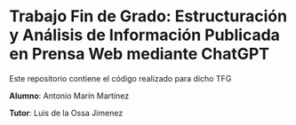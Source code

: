 # Trabajo Fin de Grado: Estructuración y Análisis de Información Publicada en Prensa Web mediante ChatGPT  

Este repositorio contiene el código realizado para dicho TFG

**Alumno**: Antonio Marín Martínez  

**Tutor**: Luis de la Ossa Jimenez  
